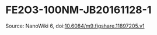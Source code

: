 <a name="material" />

# FE2O3-100NM-JB20161128-1
<script type="application/ld+json">
  {
    "@context": "https://schema.org/",
    "@type": "ChemicalSubstance",
    "@id": "https://egonw.github.io/nanowiki/nanowiki499.html#material",
    "http://purl.org/dc/terms/conformsTo":
      {
        "@type": "CreativeWork",
        "@id": "https://bioschemas.org/profiles/ChemicalSubstance/0.4-RELEASE/"
      },
    "identfier": "499",
    "name": "FE2O3-100NM-JB20161128-1",
    "url": "https://egonw.github.io/nanowiki/nanowiki499.html#material",
    "sameAs": "http://127.0.0.1/mediawiki/index.php/Special:URIResolver/FE2O3-2D100NM-2DJB20161128-2D1"
  }
</script>




Source: NanoWiki 6, doi:[10.6084/m9.figshare.11897205.v1](https://doi.org/10.6084/m9.figshare.11897205.v1)
